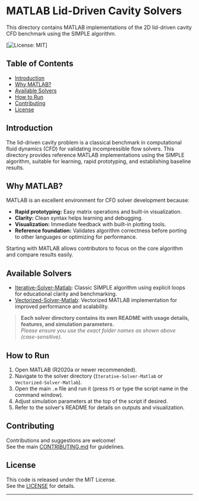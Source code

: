 # MATLAB Lid-Driven Cavity Solvers

This directory contains MATLAB implementations of the 2D lid-driven cavity CFD benchmark using the SIMPLE algorithm.

[![License: MIT](../LICENSE)]

## Table of Contents

- [Introduction](#introduction)
- [Why MATLAB?](#why-matlab)
- [Available Solvers](#available-solvers)
- [How to Run](#how-to-run)
- [Contributing](#contributing)
- [License](#license)

## Introduction

The lid-driven cavity problem is a classical benchmark in computational fluid dynamics (CFD) for validating incompressible flow solvers. This directory provides reference MATLAB implementations using the SIMPLE algorithm, suitable for learning, rapid prototyping, and establishing baseline results.

## Why MATLAB?

MATLAB is an excellent environment for CFD solver development because:

- **Rapid prototyping:** Easy matrix operations and built-in visualization.
- **Clarity:** Clean syntax helps learning and debugging.
- **Visualization:** Immediate feedback with built-in plotting tools.
- **Reference foundation:** Validates algorithm correctness before porting to other languages or optimizing for performance.

Starting with MATLAB allows contributors to focus on the core algorithm and compare results easily.

## Available Solvers

- [Iterative-Solver-Matlab](Iterative-Solver-Matlab/README.md): Classic SIMPLE algorithm using explicit loops for educational clarity and benchmarking.
- [Vectorized-Solver-Matlab](Vectorized-Solver-Matlab/README.md): Vectorized MATLAB implementation for improved performance and scalability.

> **Each solver directory contains its own README with usage details, features, and simulation parameters.**  
> *Please ensure you use the exact folder names as shown above (case-sensitive).*

## How to Run

1. Open MATLAB (R2020a or newer recommended).
2. Navigate to the solver directory (`Iterative-Solver-Matlab` or `Vectorized-Solver-Matlab`).
3. Open the main `.m` file and run it (press `F5` or type the script name in the command window).
4. Adjust simulation parameters at the top of the script if desired.
5. Refer to the solver's README for details on outputs and visualization.

## Contributing

Contributions and suggestions are welcome!  
See the main [CONTRIBUTING.md](../CONTRIBUTING.md) for guidelines.

## License

This code is released under the MIT License.  
See the [LICENSE](../LICENSE) for details.

---
